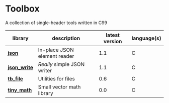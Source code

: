 # Toolbox

A collection of single-header tools written in C99

| library | description | latest version| language(s)
|---------|-------------|---------------|-------------
**[json](json.h)** | In-place JSON element reader | 1.1 | C
**[json_write](json_write.h)** | *Really* simple JSON writer | 1.1 | C
**[tb_file](tb_file.h)** | Utilities for files | 0.6 | C
**[tiny_math](tiny_math.h)** | Small vector math library | 0.0 | C
